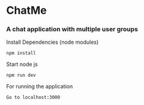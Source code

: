 # ChatMe 
### A chat application with multiple user groups

Install Dependencies (node modules)
```
npm install
```

Start node js
```
npm run dev
```
For running the application
```
Go to localhost:3000
```
